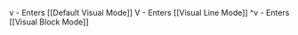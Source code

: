 v - Enters [[Default Visual Mode]]
V - Enters [[Visual Line Mode]]
^v - Enters [[Visual Block Mode]]